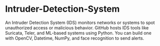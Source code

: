 # Intruder-Detection-System
An Intruder Detection System (IDS) monitors networks or systems to spot unauthorized access or malicious behavior. GitHub hosts IDS tools like Suricata, Teler, and ML-based systems using Python. You can build one with OpenCV, Datetime, NumPy, and face recognition to send alerts.
